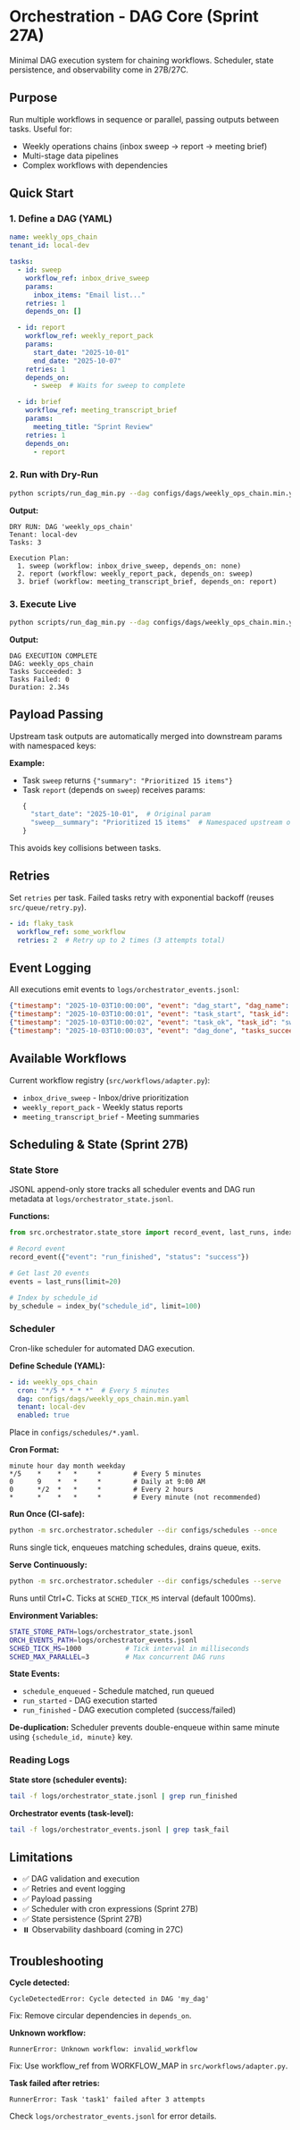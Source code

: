 # Orchestration - DAG Core (Sprint 27A)

Minimal DAG execution system for chaining workflows. Scheduler, state persistence, and observability come in 27B/27C.

## Purpose

Run multiple workflows in sequence or parallel, passing outputs between tasks. Useful for:
- Weekly operations chains (inbox sweep → report → meeting brief)
- Multi-stage data pipelines
- Complex workflows with dependencies

## Quick Start

### 1. Define a DAG (YAML)

```yaml
name: weekly_ops_chain
tenant_id: local-dev

tasks:
  - id: sweep
    workflow_ref: inbox_drive_sweep
    params:
      inbox_items: "Email list..."
    retries: 1
    depends_on: []

  - id: report
    workflow_ref: weekly_report_pack
    params:
      start_date: "2025-10-01"
      end_date: "2025-10-07"
    retries: 1
    depends_on:
      - sweep  # Waits for sweep to complete

  - id: brief
    workflow_ref: meeting_transcript_brief
    params:
      meeting_title: "Sprint Review"
    retries: 1
    depends_on:
      - report
```

### 2. Run with Dry-Run

```bash
python scripts/run_dag_min.py --dag configs/dags/weekly_ops_chain.min.yaml --dry-run
```

**Output:**
```
DRY RUN: DAG 'weekly_ops_chain'
Tenant: local-dev
Tasks: 3

Execution Plan:
  1. sweep (workflow: inbox_drive_sweep, depends_on: none)
  2. report (workflow: weekly_report_pack, depends_on: sweep)
  3. brief (workflow: meeting_transcript_brief, depends_on: report)
```

### 3. Execute Live

```bash
python scripts/run_dag_min.py --dag configs/dags/weekly_ops_chain.min.yaml
```

**Output:**
```
DAG EXECUTION COMPLETE
DAG: weekly_ops_chain
Tasks Succeeded: 3
Tasks Failed: 0
Duration: 2.34s
```

## Payload Passing

Upstream task outputs are automatically merged into downstream params with namespaced keys:

**Example:**
- Task `sweep` returns `{"summary": "Prioritized 15 items"}`
- Task `report` (depends on `sweep`) receives params:
  ```python
  {
    "start_date": "2025-10-01",  # Original param
    "sweep__summary": "Prioritized 15 items"  # Namespaced upstream output
  }
  ```

This avoids key collisions between tasks.

## Retries

Set `retries` per task. Failed tasks retry with exponential backoff (reuses `src/queue/retry.py`).

```yaml
- id: flaky_task
  workflow_ref: some_workflow
  retries: 2  # Retry up to 2 times (3 attempts total)
```

## Event Logging

All executions emit events to `logs/orchestrator_events.jsonl`:

```json
{"timestamp": "2025-10-03T10:00:00", "event": "dag_start", "dag_name": "weekly_ops_chain"}
{"timestamp": "2025-10-03T10:00:01", "event": "task_start", "task_id": "sweep"}
{"timestamp": "2025-10-03T10:00:02", "event": "task_ok", "task_id": "sweep"}
{"timestamp": "2025-10-03T10:00:03", "event": "dag_done", "tasks_succeeded": 3}
```

## Available Workflows

Current workflow registry (`src/workflows/adapter.py`):
- `inbox_drive_sweep` - Inbox/drive prioritization
- `weekly_report_pack` - Weekly status reports
- `meeting_transcript_brief` - Meeting summaries

## Scheduling & State (Sprint 27B)

### State Store

JSONL append-only store tracks all scheduler events and DAG run metadata at `logs/orchestrator_state.jsonl`.

**Functions:**
```python
from src.orchestrator.state_store import record_event, last_runs, index_by

# Record event
record_event({"event": "run_finished", "status": "success"})

# Get last 20 events
events = last_runs(limit=20)

# Index by schedule_id
by_schedule = index_by("schedule_id", limit=100)
```

### Scheduler

Cron-like scheduler for automated DAG execution.

**Define Schedule (YAML):**
```yaml
- id: weekly_ops_chain
  cron: "*/5 * * * *"  # Every 5 minutes
  dag: configs/dags/weekly_ops_chain.min.yaml
  tenant: local-dev
  enabled: true
```

Place in `configs/schedules/*.yaml`.

**Cron Format:**
```
minute hour day month weekday
*/5    *    *   *     *        # Every 5 minutes
0      9    *   *     *        # Daily at 9:00 AM
0      */2  *   *     *        # Every 2 hours
*      *    *   *     *        # Every minute (not recommended)
```

**Run Once (CI-safe):**
```bash
python -m src.orchestrator.scheduler --dir configs/schedules --once
```

Runs single tick, enqueues matching schedules, drains queue, exits.

**Serve Continuously:**
```bash
python -m src.orchestrator.scheduler --dir configs/schedules --serve
```

Runs until Ctrl+C. Ticks at `SCHED_TICK_MS` interval (default 1000ms).

**Environment Variables:**
```bash
STATE_STORE_PATH=logs/orchestrator_state.jsonl
ORCH_EVENTS_PATH=logs/orchestrator_events.jsonl
SCHED_TICK_MS=1000           # Tick interval in milliseconds
SCHED_MAX_PARALLEL=3         # Max concurrent DAG runs
```

**State Events:**
- `schedule_enqueued` - Schedule matched, run queued
- `run_started` - DAG execution started
- `run_finished` - DAG execution completed (success/failed)

**De-duplication:**
Scheduler prevents double-enqueue within same minute using `{schedule_id, minute}` key.

### Reading Logs

**State store (scheduler events):**
```bash
tail -f logs/orchestrator_state.jsonl | grep run_finished
```

**Orchestrator events (task-level):**
```bash
tail -f logs/orchestrator_events.jsonl | grep task_fail
```

## Limitations

- ✅ DAG validation and execution
- ✅ Retries and event logging
- ✅ Payload passing
- ✅ Scheduler with cron expressions (Sprint 27B)
- ✅ State persistence (Sprint 27B)
- ⏸️ Observability dashboard (coming in 27C)

## Troubleshooting

**Cycle detected:**
```
CycleDetectedError: Cycle detected in DAG 'my_dag'
```
Fix: Remove circular dependencies in `depends_on`.

**Unknown workflow:**
```
RunnerError: Unknown workflow: invalid_workflow
```
Fix: Use workflow_ref from WORKFLOW_MAP in `src/workflows/adapter.py`.

**Task failed after retries:**
```
RunnerError: Task 'task1' failed after 3 attempts
```
Check `logs/orchestrator_events.jsonl` for error details.
